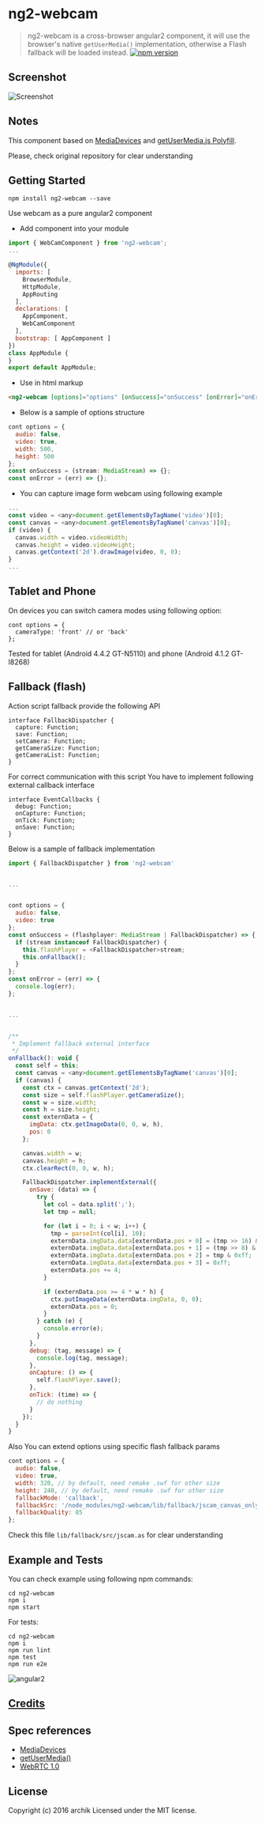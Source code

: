 # ng2-webcam

> ng2-webcam is a cross-browser angular2 component, it will use the browser's native `getUserMedia()` implementation, otherwise a Flash fallback will be loaded instead.
[![npm version](https://img.shields.io/npm/v/ng2-webcam.svg?style=flat-square)](https://www.npmjs.com/package/ng2-webcam)


## Screenshot

![Screenshot](./media/screen.png)

## Notes

This component based on [MediaDevices](https://developer.mozilla.org/en-US/docs/Web/API/MediaDevices)  and [getUserMedia.js Polyfill](https://github.com/addyosmani/getUserMedia.js).

Please, check original repository for clear understanding


## Getting Started

```
npm install ng2-webcam --save
```

Use webcam as a pure angular2 component

+ Add component into your module
```javascript
import { WebCamComponent } from 'ng2-webcam';
...

@NgModule({
  imports: [
    BrowserModule,
    HttpModule,
    AppRouting
  ],
  declarations: [
    AppComponent,
    WebCamComponent
  ],
  bootstrap: [ AppComponent ]
})
class AppModule {
}
export default AppModule;
```
+ Use in html markup
```html
<ng2-webcam [options]="options" [onSuccess]="onSuccess" [onError]="onError"></ng2-webcam>
```

+ Below is a sample of options structure

```javascript
cont options = {
  audio: false,
  video: true,
  width: 500,
  height: 500
};
const onSuccess = (stream: MediaStream) => {};
const onError = (err) => {};
```

+ You can capture image form webcam using following example
```javascript
...
const video = <any>document.getElementsByTagName('video')[0];
const canvas = <any>document.getElementsByTagName('canvas')[0];
if (video) {
  canvas.width = video.videoWidth;
  canvas.height = video.videoHeight;
  canvas.getContext('2d').drawImage(video, 0, 0);
}
...
```

## Tablet and Phone
On devices you can switch camera modes using following option:

```
cont options = {
  cameraType: 'front' // or 'back'
};
```

Tested for tablet (Android 4.4.2 GT-N5110) and phone (Android 4.1.2 GT-I8268)


## Fallback (flash)

Action script fallback provide the following API

```
interface FallbackDispatcher {
  capture: Function;
  save: Function;
  setCamera: Function;
  getCameraSize: Function;
  getCameraList: Function;
}
```

For correct communication with this script You have to implement following external callback interface

```
interface EventCallbacks {
  debug: Function;
  onCapture: Function;
  onTick: Function;
  onSave: Function;
}
```

Below is a sample of fallback implementation

```javascript
import { FallbackDispatcher } from 'ng2-webcam'


...


cont options = {
  audio: false,
  video: true
};
const onSuccess = (flashplayer: MediaStream | FallbackDispatcher) => {
  if (stream instanceof FallbackDispatcher) {
    this.flashPlayer = <FallbackDispatcher>stream;
    this.onFallback();
  }
};
const onError = (err) => {
  console.log(err);
};


...


/**
 * Implement fallback external interface
 */
onFallback(): void {
  const self = this;
  const canvas = <any>document.getElementsByTagName('canvas')[0];
  if (canvas) {
    const ctx = canvas.getContext('2d');
    const size = self.flashPlayer.getCameraSize();
    const w = size.width;
    const h = size.height;
    const externData = {
      imgData: ctx.getImageData(0, 0, w, h),
      pos: 0
    };

    canvas.width = w;
    canvas.height = h;
    ctx.clearRect(0, 0, w, h);

    FallbackDispatcher.implementExternal({
      onSave: (data) => {
        try {
          let col = data.split(';');
          let tmp = null;

          for (let i = 0; i < w; i++) {
            tmp = parseInt(col[i], 10);
            externData.imgData.data[externData.pos + 0] = (tmp >> 16) & 0xff;
            externData.imgData.data[externData.pos + 1] = (tmp >> 8) & 0xff;
            externData.imgData.data[externData.pos + 2] = tmp & 0xff;
            externData.imgData.data[externData.pos + 3] = 0xff;
            externData.pos += 4;
          }

          if (externData.pos >= 4 * w * h) {
            ctx.putImageData(externData.imgData, 0, 0);
            externData.pos = 0;
          }
        } catch (e) {
          console.error(e);
        }
      },
      debug: (tag, message) => {
        console.log(tag, message);
      },
      onCapture: () => {
        self.flashPlayer.save();
      },
      onTick: (time) => {
        // do nothing
      }
    });
  }
}
```

Also You can extend options using specific flash fallback params

```javascript
cont options = {
  audio: false,
  video: true,
  width: 320, // by default, need remake .swf for other size
  height: 240, // by default, need remake .swf for other size
  fallbackMode: 'callback',
  fallbackSrc: '/node_modules/ng2-webcam/lib/fallback/jscam_canvas_only.swf', // you can put your fallback swf
  fallbackQuality: 85
};
```

Check this file `lib/fallback/src/jscam.as` for clear understanding

## Example and Tests

You can check example using following npm commands:
```
cd ng2-webcam
npm i
npm start
```

For tests:
```
cd ng2-webcam
npm i
npm run lint
npm test
npm run e2e

```

![angular2](./media/tech.png)

## [Credits](https://github.com/addyosmani/getUserMedia.js#credits)

## Spec references
* [MediaDevices](https://developer.mozilla.org/en-US/docs/Web/API/MediaDevices)
* [getUserMedia()](https://w3c.github.io/mediacapture-main/getusermedia.html)
* [WebRTC 1.0](http://w3c.github.io/webrtc-pc/)

## License
Copyright (c) 2016 archik
Licensed under the MIT license.
